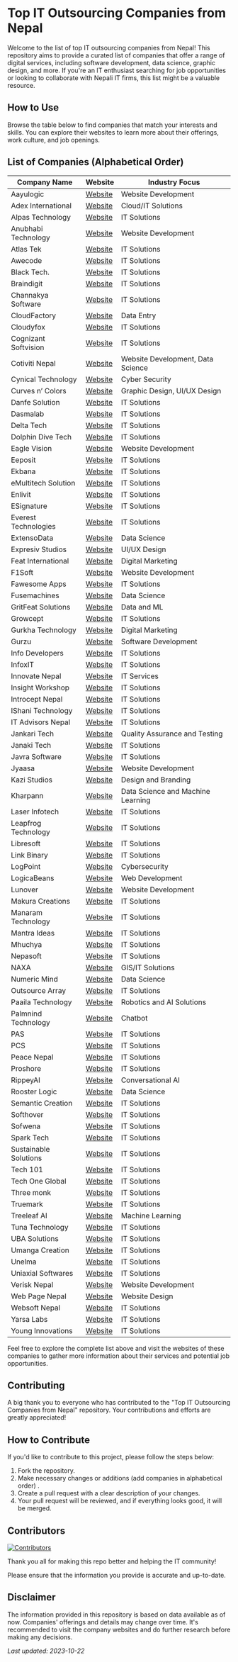 # Top IT Outsourcing Companies from Nepal

Welcome to the list of top IT outsourcing companies from Nepal! This repository aims to provide a curated list of companies that offer a range of digital services, including software development, data science, graphic design, and more. If you're an IT enthusiast searching for job opportunities or looking to collaborate with Nepali IT firms, this list might be a valuable resource.

## How to Use

Browse the table below to find companies that match your interests and skills. You can explore their websites to learn more about their offerings, work culture, and job openings.

## List of Companies (Alphabetical Order)

| Company Name            | Website                                          | Industry Focus                    |
| ----------------------- | ------------------------------------------------ | --------------------------------- |
| Aayulogic               | [Website](https://aayulogic.com/)                | Website Development               |
| Adex International      | [Website](https://adex.ltd/)                     | Cloud/IT Solutions                |
| Alpas Technology        | [Website](https://www.alpas.com.np/)             | IT Solutions                      |
| Anubhabi Technology     | [Website](https://www.anubhabi.com/)             | Website Development               |
| Atlas Tek               | [Website](https://atlastek.com.np/)              | IT Solutions                      |
| Awecode                 | [Website](https://awecode.com/)                  | IT Solutions                      |
| Black Tech.             | [Website](https://www.blacktech.com.np/)         | IT Solutions                      |
| Braindigit              | [Website](https://www.braindigit.com/)           | IT Solutions                      |
| Channakya Software      | [Website](https://www.channakyasoft.com/)        | IT Solutions                      |
| CloudFactory            | [Website](https://www.cloudfactory.com.np/)      | Data Entry                        |
| Cloudyfox               | [Website](https://www.cloudyfox.io/)             | IT Solutions                      |
| Cognizant Softvision    | [Website](https://www.cognizantsoftvision.com/)  | IT Solutions                      |
| Cotiviti Nepal          | [Website](https://www.cotiviti.com.np/)          | Website Development, Data Science |
| Cynical Technology      | [Website](https://cynicaltechnology.com/)        | Cyber Security                    |
| Curves n’ Colors        | [Website](https://curvesncolors.com/)            | Graphic Design, UI/UX Design      |
| Danfe Solution          | [Website](http://danfesolution.com/)             | IT Solutions                      |
| Dasmalab                | [Website](https://dasmalab.com/)                 | IT Solutions                      |
| Delta Tech              | [Website](https://deltatechnepal.com/)           | IT Solutions                      |
| Dolphin Dive Tech       | [Website](https://dolphindivetech.com/)          | IT Solutions                      |
| Eagle Vision            | [Website](http://eaglevisionit.com/)             | Website Development               |
| Eeposit                 | [Website](https://www.eeposit.com/)              | IT Solutions                      |
| Ekbana                  | [Website](https://ekbana.com/)                   | IT Solutions                      |
| eMultitech Solution     | [Website](https://www.emultitechsolution.com/)   | IT Solutions                      |
| Enlivit                 | [Website](https://enlivit.com/)                  | IT Solutions                      |
| ESignature              | [Website](https://esignature.com.np/)            | IT Solutions                      |
| Everest Technologies    | [Website](https://everesttechnologies.com.np/)   | IT Solutions                      |
| ExtensoData             | [Website](http://www.extensodata.com/)           | Data Science                      |
| Expresiv Studios        | [Website](https://www.expresivstudios.com/)      | UI/UX Design                      |
| Feat International      | [Website](https://featinternational.com/)        | Digital Marketing                 |
| F1Soft                  | [Website](https://www.f1soft.com/)               | Website Development               |
| Fawesome Apps           | [Website](https://fawesomeapps.com/)             | IT Solutions                      |
| Fusemachines            | [Website](https://fusemachines.com/)             | Data Science                      |
| GritFeat Solutions      | [Website](https://www.gritfeat.com/)             | Data and ML                       |
| Growcept                | [Website](https://growcept.com/)                 | IT Solutions                      |
| Gurkha Technology       | [Website](https://gurkhatech.com/)               | Digital Marketing                 |
| Gurzu                   | [Website](https://gurzu.com/)                    | Software Development              |
| Info Developers         | [Website](https://www.infodev.com.np/)           | IT Solutions                      |
| InfoxIT                 | [Website](https://infoxit.com/)                  | IT Solutions                      |
| Innovate Nepal          | [Website](https://ing.com.np/)                   | IT Services                       |
| Insight Workshop        | [Website](https://insightworkshop.io/)           | IT Solutions                      |
| Introcept Nepal         | [Website](https://nepal.introcept.co/)           | IT Solutions                      |
| IShani Technology       | [Website](http://ishanitech.com/)                | IT Solutions                      |
| IT Advisors Nepal       | [Website](http://www.itadvisorsnepal.com/)       | IT Solutions                      |
| Jankari Tech            | [Website](https://www.jankaritech.com/)          | Quality Assurance and Testing     |
| Janaki Tech             | [Website](https://janakitech.com/)               | IT Solutions                      |
| Javra Software          | [Website](https://javra.com/)                    | IT Solutions                      |
| Jyaasa                  | [Website](https://jyaasa.com/)                   | Website Development               |
| Kazi Studios            | [Website](https://kazistudios.com/)              | Design and Branding               |
| Kharpann                | [Website](https://www.kharpann.com/)             | Data Science and Machine Learning |
| Laser Infotech          | [Website](http://www.laser-infotech.com/)        | IT Solutions                      |
| Leapfrog Technology     | [Website](https://www.lftechnology.com/)         | IT Solutions                      |
| Libresoft               | [Website](https://libresoft.com.np/)             | IT Solutions                      |
| Link Binary             | [Website](https://linkbinary.com/)               | IT Solutions                      |
| LogPoint                | [Website](https://www.logpoint.com/en/)          | Cybersecurity                     |
| LogicaBeans             | [Website](https://logicabeans.com/#)             | Web Development                   |
| Lunover                 | [Website](https://www.lunover.com/)              | Website Development               |
| Makura Creations        | [Website](https://makuracreations.com/)          | IT Solutions                      |
| Manaram Technology      | [Website](http://www.manaram.technology/)        | IT Solutions                      |
| Mantra Ideas            | [Website](https://www.mantraideas.com/)          | IT Solutions                      |
| Mhuchya                 | [Website](https://mhuchya.com.np/)               | IT Solutions                      |
| Nepasoft                | [Website](https://nepasoft.com/)                 | IT Solutions                      |
| NAXA                    | [Website](https://naxa.com.np/)                  | GIS/IT Solutions                  |
| Numeric Mind            | [Website](https://numericmind.com/)              | Data Science                      |
| Outsource Array         | [Website](https://outsourcearray.com/)           | IT Solutions                      |
| Paaila Technology       | [Website](https://paailatechnology.com/)         | Robotics and AI Solutions         |
| Palmnind Technology     | [Website](https://palmmind.com/)                 | Chatbot                           |
| PAS                     | [Website](https://pas.com.np/)                   | IT Solutions                      |
| PCS                     | [Website](http://www.pcs.com.np/)                | IT Solutions                      |
| Peace Nepal             | [Website](https://peacenepal.com.np/)            | IT Solutions                      |
| Proshore                | [Website](https://proshore.nl/)                  | IT Solutions                      |
| RippeyAI                | [Website](https://rippey.ai/)                    | Conversational AI                 |
| Rooster Logic           | [Website](https://roosterlogic.com/)             | Data Science                      |
| Semantic Creation       | [Website](http://www.semanticcreation.com/)      | IT Solutions                      |
| Softhover               | [Website](https://www.softhover.com/)            | IT Solutions                      |
| Sofwena                 | [Website](https://sofwena.com/)                  | IT Solutions                      |
| Spark Tech              | [Website](https://spark.com.np/)                 | IT Solutions                      |
| Sustainable Solutions   | [Website](http://sussol.net/)                    | IT Solutions                      |
| Tech 101                | [Website](https://www.tech101.com.np/)           | IT Solutions                      |
| Tech One Global         | [Website](https://techoneglobal.com/)            | IT Solutions                      |
| Three monk              | [Website](http://www.threemonk.com/)             | IT Solutions                      |
| Truemark                | [Website](https://www.truemark.dev/)             | IT Solutions                      |
| Treeleaf AI             | [Website](https://treeleaf.ai/)                  | Machine Learning                  |
| Tuna Technology         | [Website](https://tunatechnology.com)            | IT Solutions                      |
| UBA Solutions           | [Website](http://www.uba-solutions.com/)         | IT Solutions                      |
| Umanga Creation         | [Website](https://umangacreation.com.np/)        | IT Solutions                      |
| Unelma                  | [Website](https://www.unelmaplatforms.com/)      | IT Solutions                      |
| Uniaxial Softwares      | [Website](http://uniaxialsoftwares.com/)         | IT Solutions                      |
| Verisk Nepal            | [Website](https://verisknepal.com.np/)           | Website Development               |
| Web Page Nepal          | [Website](https://www.webpagenepal.com/)         | Website Design                    |
| Websoft Nepal           | [Website](http://www.websoftnepal.com/)          | IT Solutions                      |
| Yarsa Labs              | [Website](https://www.yarsalabs.com/)            | IT Solutions                      |
| Young Innovations       | [Website](https://younginnovations.com.np/)      | IT Solutions                      |

Feel free to explore the complete list above and visit the websites of these companies to gather more information about their services and potential job opportunities.

## Contributing

A big thank you to everyone who has contributed to the "Top IT Outsourcing Companies from Nepal" repository. Your contributions and efforts are greatly appreciated!

## How to Contribute

If you'd like to contribute to this project, please follow the steps below:

1. Fork the repository.
2. Make necessary changes or additions (add companies in alphabetical order) .
3. Create a pull request with a clear description of your changes.
4. Your pull request will be reviewed, and if everything looks good, it will be merged.


## Contributors
[![Contributors](https://contrib.rocks/image?repo=sobit-nep/Top-IT-outsourcing-companies-from-Nepal)](https://github.com/sobit-nep/Top-IT-outsourcing-companies-from-Nepal/graphs/contributors)

  Thank you all for making this repo better and helping the IT community!

  Please ensure that the information you provide is accurate and up-to-date.

## Disclaimer

The information provided in this repository is based on data available as of now. Companies' offerings and details may change over time. It's recommended to visit the company websites and do further research before making any decisions.

_Last updated: 2023-10-22_
